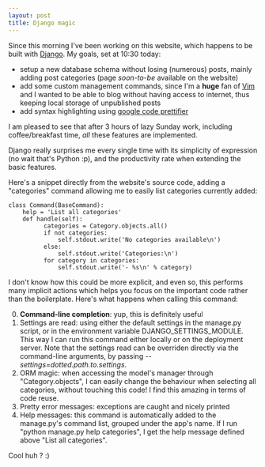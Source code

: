 ```yaml
---
layout: post
title: Django magic
---
```


Since this morning I've been working on this website, which happens to be built
with [Django](https://www.djangoproject.com/). My goals, set at 10:30 today:

* setup a new database schema without losing (numerous) posts, mainly adding
  post categories (page *soon-to-be* available on the website)
* add some custom management commands, since I'm a __huge__ fan of
  [Vim](http://www.vim.org/) and I wanted to be able to blog without having
  access to internet, thus keeping local storage of unpublished posts
* add syntax highlighting using [google code prettifier](https://code.google.com/p/google-code-prettify/)

I am pleased to see that after 3 hours of lazy Sunday work, including
coffee/breakfast time, *all* these features are implemented.


Django really surprises me every single time with its simplicity of expression
(no wait that's Python :p), and the productivity rate when extending the basic
features.

Here's a snippet directly from the website's source code, adding a "categories"
command allowing me to easily list categories currently added:

    class Command(BaseCommand):
        help = 'List all categories'
        def handle(self):
              categories = Category.objects.all()
              if not categories:
                  self.stdout.write('No categories available\n')
              else:
                  self.stdout.write('Categories:\n')
              for category in categories:
                  self.stdout.write('- %s\n' % category)

I don't know how this could be more explicit, and even so, this performs many
implicit actions which helps you focus on the important code rather than the
boilerplate. Here's what happens when calling this command:

0. __Command-line completion__: yup, this is definitely useful
1. Settings are read: using either the default settings in the manage.py
   script, or in the environment variable DJANGO\_SETTINGS\_MODULE. This way I
   can run this command either locally or on the deployment server. Note that
   the settings read can be overriden directly via the command-line arguments,
   by passing *--settings=dotted.path.to.settings*.
2. ORM magic: when accessing the model's manager through "Category.objects", I
   can easily change the behaviour when selecting all categories, without
   touching this code! I find this amazing in terms of code reuse.
3. Pretty error messages: exceptions are caught and nicely printed
4. Help messages: this command is automatically added to the manage.py's
   command list, grouped under the app's name. If I run "python manage.py help
   categories", I get the help message defined above "List all categories".

Cool huh ? :)
